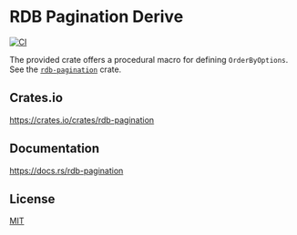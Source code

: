 RDB Pagination Derive
====================

[![CI](https://github.com/magiclen/rdb-pagination/actions/workflows/ci.yml/badge.svg)](https://github.com/magiclen/rdb-pagination/actions/workflows/ci.yml)

The provided crate offers a procedural macro for defining `OrderByOptions`. See the [`rdb-pagination`](https://crates.io/crates/rdb-pagination) crate.

## Crates.io

https://crates.io/crates/rdb-pagination

## Documentation

https://docs.rs/rdb-pagination

## License

[MIT](LICENSE)
